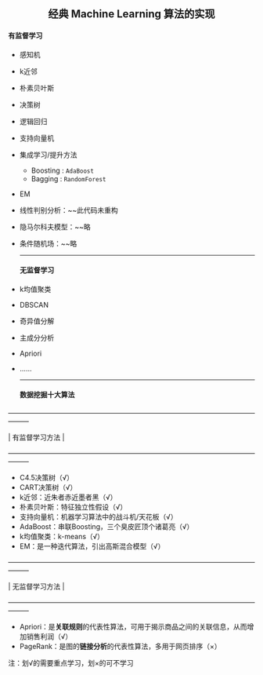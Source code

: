 <h2 align = "center">经典 Machine Learning 算法的实现</h2>

#### 有监督学习

- 感知机

- k近邻

- 朴素贝叶斯

- 决策树

- 逻辑回归

- 支持向量机

- 集成学习/提升方法
  - Boosting : `AdaBoost` 
  - Bagging : `RandomForest` 
  
- EM
  
- 线性判别分析：~~此代码未重构

- 隐马尔科夫模型：~~略

- 条件随机场：~~略

  ------

  #### 无监督学习

- k均值聚类

- DBSCAN

- 奇异值分解

- 主成分分析

- Apriori

- ......

  ------

  #### 数据挖掘十大算法

———————————————————————————————————————

|                            					  	     有监督学习方法      						                             |

———————————————————————————————————————

- C4.5决策树（√）
- CART决策树（√）
- k近邻：近朱者赤近墨者黑（√）
- 朴素贝叶斯：特征独立性假设（√）
- 支持向量机：机器学习算法中的战斗机/天花板（√）
- AdaBoost：串联Boosting，三个臭皮匠顶个诸葛亮（√）
- k均值聚类：k-means（√）
- EM：是一种迭代算法，引出高斯混合模型（√）

———————————————————————————————————————

|                            					  	     无监督学习方法      						                             |

———————————————————————————————————————

- Apriori：是**关联规则**的代表性算法，可用于揭示商品之间的关联信息，从而增加销售利润（√）
- PageRank：是图的**链接分析**的代表性算法，多用于网页排序（×）

注：划√的需要重点学习，划×的可不学习

